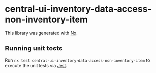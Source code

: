 # central-ui-inventory-data-access-non-inventory-item

This library was generated with [Nx](https://nx.dev).

## Running unit tests

Run `nx test central-ui-inventory-data-access-non-inventory-item` to execute the unit tests via [Jest](https://jestjs.io).
